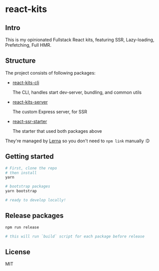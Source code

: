 # react-kits

## Intro

This is my opinionated Fullstack React kits, featuring SSR, Lazy-loading, Prefetching, Full HMR.

## Structure

The project consists of following packages:
- [react-kits-cli](https://github.com/antonybudianto/react-kits/tree/master/packages/react-kits-cli)

  The CLI, handles start dev-server, bundling, and common utils
- [react-kits-server](https://github.com/antonybudianto/react-kits/tree/master/packages/react-kits-server)

  The custom Express server, for SSR
- [react-ssr-starter](https://github.com/antonybudianto/react-kits/tree/master/packages/react-ssr-starter)

  The starter that used both packages above

They're managed by [Lerna](https://github.com/lerna/lerna) so you don't need to `npm link` manually :D

## Getting started

```sh
# First, clone the repo
# then install
yarn

# bootstrap packages
yarn bootstrap

# ready to develop locally!
```

## Release packages

```sh
npm run release

# this will run `build` script for each package before release
```

## License
MIT
